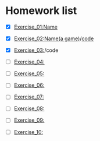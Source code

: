 # Homework list


- [x] [Exercise_01:Name](https://github.com/BoZihao/computationalphysics_N2015301020135/blob/master/name.py)

- [x] [Exercise_02:Name(a game)](http://note.youdao.com/noteshare?id=a5867dbb75b34c55971b6b69bb39a50d)/[code](https://github.com/BoZihao/computationalphysics_N2015301020135/blob/master/123.py)

- [x] [Exercise_03:](http://note.youdao.com/noteshare?id=b66ae19cfbf827f9c50ffa04377598b3)/code

- [ ] [Exercise_04:](https://github.com/BoZihao/computationalphysics_N2015301020135)

- [ ] [Exercise_05:](https://github.com/BoZihao/computationalphysics_N2015301020135)

- [ ] [Exercise_06:](https://github.com/BoZihao/computationalphysics_N2015301020135)

- [ ] [Exercise_07:](https://github.com/BoZihao/computationalphysics_N2015301020135)

- [ ] [Exercise_08:](https://github.com/BoZihao/computationalphysics_N2015301020135)

- [ ] [Exercise_09:](https://github.com/BoZihao/computationalphysics_N2015301020135)

- [ ] [Exercise_10:](https://github.com/BoZihao/computationalphysics_N2015301020135)


